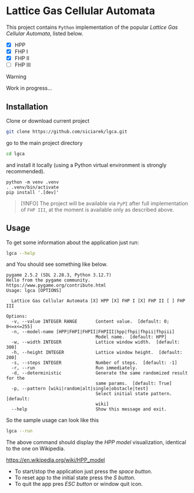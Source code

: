 # Lattice Gas Cellular Automata

This project contains `Python` implementation of the popular *Lattice Gas Cellular Automata*, listed below.

* [X] HPP
* [X] FHP I
* [X] FHP II
* [ ] FHP III

> [!WARNING]
> Work in progress...

## Installation

Clone or download current project

```bash
git clone https://github.com/siciarek/lgca.git
```

go to the main project directory

```bash
cd lgca
```

and install it locally (using a Python virtual environment is strongly recommended).

```
python -m venv .venv
. .venv/bin/activate
pip install '.[dev]'
```

> [!INFO]
> The project will be available via `PyPI` after full implementation of `FHP III`,
> at the moment is available only as described above.


## Usage

To get some information about the application just run:

```bash
lgca --help
```

and You should see something like below.

```text
pygame 2.5.2 (SDL 2.28.3, Python 3.12.7)
Hello from the pygame community. https://www.pygame.org/contribute.html
Usage: lgca [OPTIONS]

  Lattice Gas Cellular Automata [X] HPP [X] FHP I [X] FHP II [ ] FHP III

Options:
  -v, --value INTEGER RANGE       Content value.  [default: 0; 0<=x<=255]
  -n, --model-name [HPP|FHPI|FHPII|FHPIII|hpp|fhpi|fhpii|fhpiii]
                                  Model name.  [default: HPP]
  -w, --width INTEGER             Lattice window width.  [default: 300]
  -h, --height INTEGER            Lattice window height.  [default: 200]
  -s, --steps INTEGER             Number of steps.  [default: -1]
  -r, --run                       Run immediately.
  -d, --deterministic             Generate the same randomized result for the
                                  same params.  [default: True]
  -p, --pattern [wiki|random|alt|single|obstacle|test]
                                  Select initial state pattern.  [default:
                                  wiki]
  --help                          Show this message and exit.
```

So the sample usage can look like this

```bash
lgca --run
```

The above command should display the *HPP model* visualization, identical to the one on Wikipedia.

https://en.wikipedia.org/wiki/HPP_model

* To start/stop the application just press the *space button*.
* To reset app to the initial state press the *S button*.
* To quit the app pres *ESC button* or window quit icon.


